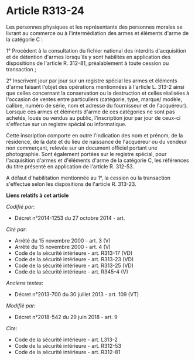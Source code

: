 # Article R313-24

Les personnes physiques et les représentants des personnes morales se livrant au commerce ou à l'intermédiation des armes et
éléments d'arme de la catégorie C : 

1° Procèdent à la consultation du fichier national des interdits d'acquisition et de détention d'armes lorsqu'ils y sont
habilités en application des dispositions de l'article R. 312-81, préalablement à toute cession ou transaction ; 

2° Inscrivent jour par jour sur un registre spécial les armes et éléments d'arme faisant l'objet des opérations mentionnées à
l'article L. 313-2 ainsi que celles concernant la conservation ou la destruction et celles réalisées à l'occasion de ventes
entre particuliers (catégorie, type, marque/ modèle, calibre, numéro de série, nom et adresse du fournisseur et de
l'acquéreur). Lorsque ces armes et éléments d'arme de ces catégories ne sont pas achetés, loués ou vendus au public,
l'inscription jour par jour de ceux-ci s'effectue sur un registre spécial ou informatique. 

Cette inscription comporte en outre l'indication des nom et prénom, de la résidence, de la date et du lieu de naissance de
l'acquéreur ou du vendeur non commerçant, relevée sur un document officiel portant une photographie. Sont également portées
sur le registre spécial, pour l'acquisition d'armes et d'éléments d'arme de la catégorie C, les références du titre présenté
en application de l'article R. 312-53. 

A défaut d'habilitation mentionnée au 1°, la cession ou la transaction s'effectue selon les dispositions de l'article R.
313-23.

**Liens relatifs à cet article**

_Codifié par_:

  - Décret n°2014-1253 du 27 octobre 2014 - art.

_Cité par_:

  - Arrêté du 15 novembre 2000 - art. 3 (V)
  - Arrêté du 15 novembre 2000 - art. 4 (V)
  - Code de la sécurité intérieure - art. R313-17 (VD)
  - Code de la sécurité intérieure - art. R313-23 (VD)
  - Code de la sécurité intérieure - art. R313-25 (VD)
  - Code de la sécurité intérieure - art. R345-4 (V)

_Anciens textes_:

  - Décret n°2013-700 du 30 juillet 2013 - art. 109 (VT)

_Modifié par_:

  - Décret n°2018-542 du 29 juin 2018 - art. 9

_Cite_:

  - Code de la sécurité intérieure - art. L313-2
  - Code de la sécurité intérieure - art. R312-53
  - Code de la sécurité intérieure - art. R312-81
